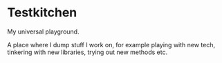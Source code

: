 # Testkitchen

My universal playground.

A place where I dump stuff I work on, for example playing with new tech, tinkering with new libraries,
trying out new methods etc.

